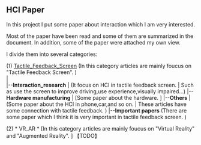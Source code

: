 ## HCI Paper ##
In this project I put some paper about interaction which I am very interested.

Most of the paper have been read and some of them are summarized in the document. 
In addition, some of the paper were attached my own view.

I divide them into several categories:
    
(1) [Tactile_Feedback_Screen](#)   (In this category articles are mainly foucus on "Tactile Feedback Screen". )  
    |        
    |--**Interaction_research** 
    |       (It focus on HCI in tactile feedback screen. 
    |        Such as use the screen to improve driving,use experience,visually impaired...)
    |--**Hardware manufacturing** 
    |       [Some paper about the hardware. ]
    |--**Others** 
    |       (Some paper about the HCI in phone,car,and so on. 
    |        These articles have some connection with tactile feedback. )
    |--**Important papers** 
            (There are some paper which I think it is very important in tactile feedback screen. )




(2) * VR_AR * [In this category articles are mainly foucus on "Virtual Reality" and "Augmented Reality". ]
    【TODO】

    

